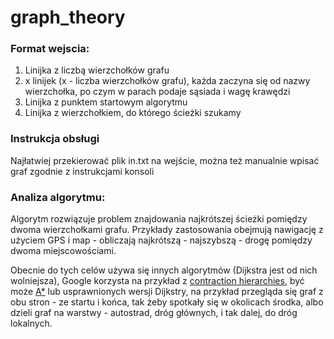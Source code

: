 # graph_theory

### Format wejscia:
1. Linijka z liczbą wierzchołków grafu
1. x linijek (x - liczba wierzchołków grafu), każda zaczyna się od nazwy wierzchołka, po czym w parach podaje sąsiada i wagę krawędzi
1. Linijka z punktem startowym algorytmu
1. Linijka z wierzchołkiem, do którego ścieżki szukamy


### Instrukcja obsługi
Najłatwiej przekierować plik in.txt na wejście, można też manualnie wpisać graf zgodnie z instrukcjami konsoli

### Analiza algorytmu:
Algorytm rozwiązuje problem znajdowania najkrótszej ścieżki pomiędzy dwoma wierzchołkami grafu.
Przykłady zastosowania obejmują nawigację z użyciem GPS i map -
obliczają najkrótszą - najszybszą - drogę pomiędzy dwoma miejscowościami.

Obecnie do tych celów używa się innych algorytmów (Dijkstra jest od nich wolniejsza),
Google korzysta na przykład z [contraction hierarchies](https://en.wikipedia.org/wiki/Contraction_hierarchies),
być może [A*](https://en.wikipedia.org/wiki/A*_search_algorithm)
lub usprawnionych wersji Dijkstry, na przykład przegląda się graf z obu stron - ze startu i końca,
tak żeby spotkały się w okolicach środka, albo dzieli graf na warstwy - autostrad, dróg głównych,
i tak dalej, do dróg lokalnych.